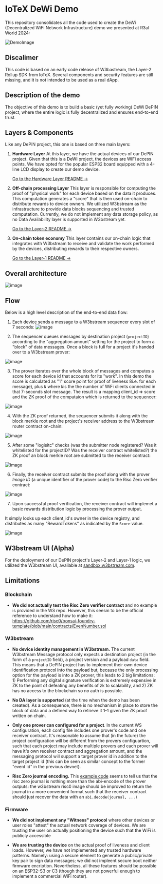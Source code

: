 # IoTeX DeWi Demo

This repository consolidates all the code used to create the DeWi (Decentralized WiFi Network Infrastructure) demo we presented at R3al World 2024:

![DemoImage](./docs/images/demo-picture.jpeg)

## Discalimer

This code is based on an early code release of W3bastream, the Layer-2 Rollup SDK from IoTeX. Several components and security features are still missing, and it is not intended to be used as a real dApp.

## Description of the demo

The objective of this demo is to build a basic (yet fully working) DeWi DePIN project, where the entire logic is fully decentralized and ensures end-to-end trust.

## Layers & Components

Like any DePIN project, this one is based on three main layers:


1. **Hardware Layer**
   At this layer, we have the actual devices of our DePIN project. Given that this is a DeWi project, the devices are WiFi access points. We have opted for the popular ESP32 board equipped with a 4-line LCD display to create our demo device.

    [Go to the Hardware Layer README ->](./esp32/README.md) 

2. **Off-chain processing Layer**
   This layer is responsible for computing the proof of "physical work" for each device based on the data it produces. This computation generates a "score" that is then used on-chain to distribute rewards to device owners. We utilized W3bstream as the infrastructure to provide data blocks sequencing and trusted computation. Currently, we do not implement any data storage policy, as no Data Availability layer is supported in W3bstream yet.
   
   [Go to the Layer-2 README ->](./w3bstream/README.md)

3. **On-chain token economy**
   This layer contains our on-chain logic that integrates with W3bstream to receive and validate the work performed by the devices, distributing rewards to their respective owners.

   [Go to the Layer-1 README ->](./blockchain/README.md)

## Overall architecture
![image](./docs/images/arch.png)

## Flow

Below is a high level description of the end-to-end data flow:

1. Each device sends a message to a W3bstream sequencer every slot of 7 seconds:
![image](./docs/images/flow-1.png)

2. The sequencer queues messages by destination project (`projectID`) according to the "aggregation amount" setting for the project to form a "block" of data messages. Once a block is full for a project it's handed over to a W3bstream prover:

![image](./docs/images/flow-2.png)

3. The prover iterates over the whole block of messages and computes a score for each device id that accounts for its "work". In this demo the score is calculated as "1" score point for proof of liveness 8i.e. for each message), plus `N` where `N`is the the number of WiFi clients connected in that 7-seconds slot message. The result is a mapping client_id => score and the ZK proof of the computaion which is returned to the sequencer:
   
![image](./docs/images/flow-3.png)

4. With the ZK proof returned, the sequencer submits it along with the block merkle root and the project's receiver address to the W3bstream router contract on-chain:

![image](./docs/images/flow-4.png)

5. After some "logisitc" checks (was the submitter node registered? Was it whitelisted for the projectID? Was the receiver contract whitelisted?) the ZK proof an block merkle root are submitted to the receiver contract:

![image](./docs/images/flow-5.png)

6. Finally, the receiver contract submits the proof along with the prover _Image ID_ (a unique identifier of the prover code) to the Risc Zero verifier contract:

![image](./docs/images/flow-6.png)

7. Upon successful proof verification, the receiver contract will implemet a basic rewards distribution logic by processing the prover output. 

It simply looks up each client_id's owner in the device registry, and distributes as many "RewardTokens" as indicated by the `Score` value.

![image](./docs/images/flow-7.png)

## W3bstream UI (Alpha)

For the deployment of our DePIN project's Layer-2 and Layer-1 logic, we utilized the W3bstream UI, available at [sandbox.w3bstream.com](https://sandbox.w3bstream.com).

## Limitations

### Blockchain
- **We did not actually test the Risc Zero verifier contract** and no example is provided in the WS repo. However, this seesm to be the official reference to understand how to make it: https://github.com/risc0/bonsai-foundry-template/blob/main/contracts/EvenNumber.sol



### W3bstream

- **No device identity management in W3bstream.** The current W3bstream Message protocol only expects a destination project (in the form of a `projectID` field), a project version and a payload `data` field. This means that a DePIN project has to implement their own device identification protocol into the payload but, because the only processing option for the payload is into a ZK prover, this leads to 2 big limitations: 1) Performing any digital signature verification is extremely expensive in ZK to the point of defeating any benefits of zk to scalability, and 2) ZK has no access to the blockchain so no auth is possible.

- **No DA layer is supported** (at the time when the demo has been created). As a consequence, there is no mechanism in place to store the block of data and a defined way to retrieve it 1-1 given the ZK proof written on chain.

- **Only one prover can configured for a project**. In the current WS configuration, each config file includes one prover's code and one receiver contract. It's reasonable to assume that (in the future) the project configuration will be different from the provers configuartion, such that each project may include multiple provers and each prover will have it's own receiver contract and aggregation amount, and the messaging protocol will support a target prover id in addition to the target project id (this can be seen as similar concept to the former "event id" in the previous devnet).

- **Risc Zero journal encoding.** This [example code](https://github.com/risc0/bonsai-foundry-template/blob/cbd385dac5fa68f6d1f7fae38184e235b0d7afd5/contracts/EvenNumber.sol#L45) seems to tell us that the risc zero journal is nothing more than the abi-encode of the prover outputs: the w3bstream risc0 image should be improved to return the journal in a more convenient format such that the receiver contract should just recover the data with an `abi.decode(journal, ...)`

### Firmware

- **We did not implement any "Witness" protocol** where other devices or user roles "attest" the actual network coverage of devices. We are trusting the user on actually positioning the device such that the WiFi is publicly accessible
  
- **We are trusting the device** on the actual proof of liveness and client loads. However, we have not implemented any trusted hardware patterns. Namely: using a secure element to generate a public/private key pair to sign data messages; we did not impleent secure boot neither firmware encription. Nevertheless, all these features should be possible on an ESP32-S3 or C3 (though they are not powerful enough to implement a commercial WiFi router).
   